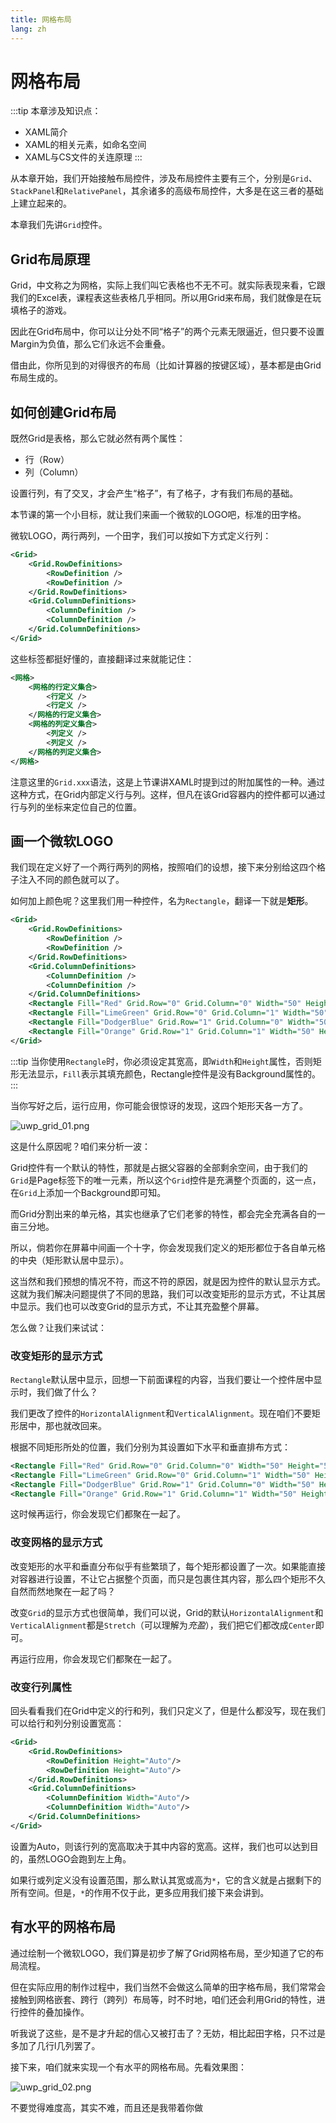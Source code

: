 ```yaml
---
title: 网格布局
lang: zh
---
```


# 网格布局

:::tip
本章涉及知识点：
- XAML简介
- XAML的相关元素，如命名空间
- XAML与CS文件的关连原理
:::

从本章开始，我们开始接触布局控件，涉及布局控件主要有三个，分别是`Grid`、`StackPanel`和`RelativePanel`，其余诸多的高级布局控件，大多是在这三者的基础上建立起来的。

本章我们先讲`Grid`控件。

## Grid布局原理

Grid，中文称之为网格，实际上我们叫它表格也不无不可。就实际表现来看，它跟我们的Excel表，课程表这些表格几乎相同。所以用Grid来布局，我们就像是在玩填格子的游戏。

因此在Grid布局中，你可以让分处不同“格子”的两个元素无限逼近，但只要不设置Margin为负值，那么它们永远不会重叠。

借由此，你所见到的对得很齐的布局（比如计算器的按键区域），基本都是由Grid布局生成的。

## 如何创建Grid布局

既然Grid是表格，那么它就必然有两个属性：

- 行（Row）
- 列（Column）

设置行列，有了交叉，才会产生“格子”，有了格子，才有我们布局的基础。

本节课的第一个小目标，就让我们来画一个微软的LOGO吧，标准的田字格。

微软LOGO，两行两列，一个田字，我们可以按如下方式定义行列：

```xml
<Grid>
    <Grid.RowDefinitions>
        <RowDefinition />
        <RowDefinition />
    </Grid.RowDefinitions>
    <Grid.ColumnDefinitions>
        <ColumnDefinition />
        <ColumnDefinition />
    </Grid.ColumnDefinitions>
</Grid>
```
这些标签都挺好懂的，直接翻译过来就能记住：

```xml
<网格>
    <网格的行定义集合>
        <行定义 />
        <行定义 />
    </网格的行定义集合>
    <网格的列定义集合>
        <列定义 />
        <列定义 />
    </网格的列定义集合>
</网格>
```

注意这里的`Grid.xxx`语法，这是上节课讲XAML时提到过的附加属性的一种。通过这种方式，在Grid内部定义行与列。这样，但凡在该Grid容器内的控件都可以通过行与列的坐标来定位自己的位置。

## 画一个微软LOGO

我们现在定义好了一个两行两列的网格，按照咱们的设想，接下来分别给这四个格子注入不同的颜色就可以了。

如何加上颜色呢？这里我们用一种控件，名为`Rectangle`，翻译一下就是**矩形**。

```xml
<Grid>
    <Grid.RowDefinitions>
        <RowDefinition />
        <RowDefinition />
    </Grid.RowDefinitions>
    <Grid.ColumnDefinitions>
        <ColumnDefinition />
        <ColumnDefinition />
    </Grid.ColumnDefinitions>
    <Rectangle Fill="Red" Grid.Row="0" Grid.Column="0" Width="50" Height="50"/>
    <Rectangle Fill="LimeGreen" Grid.Row="0" Grid.Column="1" Width="50" Height="50"/>
    <Rectangle Fill="DodgerBlue" Grid.Row="1" Grid.Column="0" Width="50" Height="50"/>
    <Rectangle Fill="Orange" Grid.Row="1" Grid.Column="1" Width="50" Height="50"/>
</Grid>
```
:::tip
当你使用`Rectangle`时，你必须设定其宽高，即`Width`和`Height`属性，否则矩形无法显示，`Fill`表示其填充颜色，Rectangle控件是没有Background属性的。
:::

当你写好之后，运行应用，你可能会很惊讶的发现，这四个矩形天各一方了。

![uwp_grid_01.png](https://storage.live.com/items/51816931BAB0F7A8!12460?authkey=AO7QXpgYo7-5DUU)

这是什么原因呢？咱们来分析一波：

Grid控件有一个默认的特性，那就是占据父容器的全部剩余空间，由于我们的`Grid`是Page标签下的唯一元素，所以这个`Grid`控件是充满整个页面的，这一点，在`Grid`上添加一个Background即可知。

而Grid分割出来的单元格，其实也继承了它们老爹的特性，都会完全充满各自的一亩三分地。

所以，倘若你在屏幕中间画一个十字，你会发现我们定义的矩形都位于各自单元格的中央（矩形默认居中显示）。

这当然和我们预想的情况不符，而这不符的原因，就是因为控件的默认显示方式。这就为我们解决问题提供了不同的思路，我们可以改变矩形的显示方式，不让其居中显示。我们也可以改变Grid的显示方式，不让其充盈整个屏幕。

怎么做？让我们来试试：

### 改变矩形的显示方式

`Rectangle`默认居中显示，回想一下前面课程的内容，当我们要让一个控件居中显示时，我们做了什么？

我们更改了控件的`HorizontalAlignment`和`VerticalAlignment`。现在咱们不要矩形居中，那也就改回来。

根据不同矩形所处的位置，我们分别为其设置如下水平和垂直排布方式：

```xml
<Rectangle Fill="Red" Grid.Row="0" Grid.Column="0" Width="50" Height="50" HorizontalAlignment="Right" VerticalAlignment="Bottom"/>
<Rectangle Fill="LimeGreen" Grid.Row="0" Grid.Column="1" Width="50" Height="50" HorizontalAlignment="Left" VerticalAlignment="Bottom"/>
<Rectangle Fill="DodgerBlue" Grid.Row="1" Grid.Column="0" Width="50" Height="50" HorizontalAlignment="Right" VerticalAlignment="Top"/>
<Rectangle Fill="Orange" Grid.Row="1" Grid.Column="1" Width="50" Height="50" HorizontalAlignment="Left" VerticalAlignment="Top"/>
```

这时候再运行，你会发现它们都聚在一起了。

### 改变网格的显示方式

改变矩形的水平和垂直分布似乎有些繁琐了，每个矩形都设置了一次。如果能直接对容器进行设置，不让它占据整个页面，而只是包裹住其内容，那么四个矩形不久自然而然地聚在一起了吗？

改变`Grid`的显示方式也很简单，我们可以说，Grid的默认`HorizontalAlignment`和`VerticalAlignment`都是`Stretch`（可以理解为*充盈*），我们把它们都改成`Center`即可。

再运行应用，你会发现它们都聚在一起了。

### 改变行列属性

回头看看我们在Grid中定义的行和列，我们只定义了，但是什么都没写，现在我们可以给行和列分别设置宽高：

```xml
<Grid>
    <Grid.RowDefinitions>
        <RowDefinition Height="Auto"/>
        <RowDefinition Height="Auto"/>
    </Grid.RowDefinitions>
    <Grid.ColumnDefinitions>
        <ColumnDefinition Width="Auto"/>
        <ColumnDefinition Width="Auto"/>
    </Grid.ColumnDefinitions>
</Grid>
```

设置为Auto，则该行列的宽高取决于其中内容的宽高。这样，我们也可以达到目的，虽然LOGO会跑到左上角。

如果行或列定义没有设置范围，那么默认其宽或高为`*`，它的含义就是占据剩下的所有空间。但是，`*`的作用不仅于此，更多应用我们接下来会讲到。

## 有水平的网格布局

通过绘制一个微软LOGO，我们算是初步了解了Grid网格布局，至少知道了它的布局流程。

但在实际应用的制作过程中，我们当然不会做这么简单的田字格布局，我们常常会接触到网格嵌套、跨行（跨列）布局等，时不时地，咱们还会利用Grid的特性，进行控件的叠加操作。

听我说了这些，是不是才升起的信心又被打击了？无妨，相比起田字格，只不过是多加了几行l几列罢了。

接下来，咱们就来实现一个有水平的网格布局。先看效果图：

![uwp_grid_02.png](https://storage.live.com/items/51816931BAB0F7A8!12462?authkey=AO7QXpgYo7-5DUU)

不要觉得难度高，其实不难，而且还是我带着你做